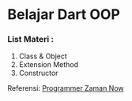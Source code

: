 # Belajar Dart OOP
### List Materi :
1. Class & Object
2. Extension Method
3. Constructor

Referensi:  [Programmer Zaman Now](https://www.youtube.com/ProgrammerZamanNow)
